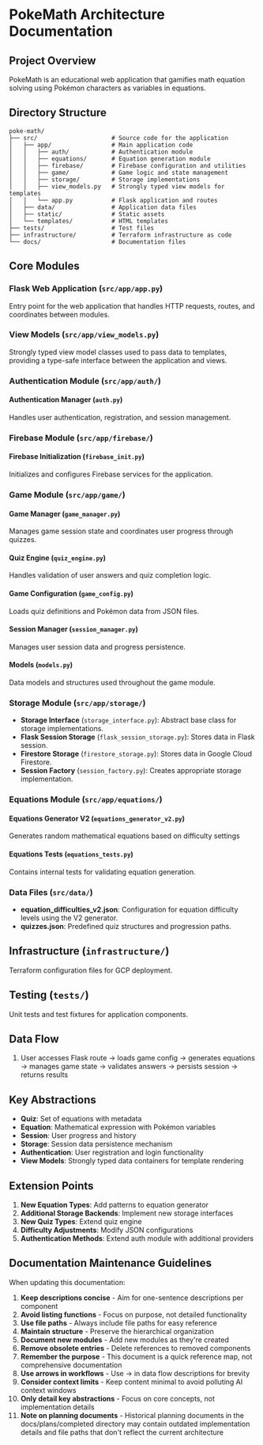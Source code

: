 # PokeMath Architecture Documentation

## Project Overview

PokeMath is an educational web application that gamifies math equation solving using Pokémon characters as variables in equations.

## Directory Structure

```
poke-math/
├── src/                     # Source code for the application
│   ├── app/                 # Main application code
│   │   ├── auth/            # Authentication module
│   │   ├── equations/       # Equation generation module
│   │   ├── firebase/        # Firebase configuration and utilities
│   │   ├── game/            # Game logic and state management
│   │   ├── storage/         # Storage implementations
│   │   ├── view_models.py   # Strongly typed view models for templates
│   │   └── app.py           # Flask application and routes
│   ├── data/                # Application data files
│   ├── static/              # Static assets
│   └── templates/           # HTML templates
├── tests/                   # Test files
├── infrastructure/          # Terraform infrastructure as code
└── docs/                    # Documentation files
```

## Core Modules

### Flask Web Application (`src/app/app.py`)
Entry point for the web application that handles HTTP requests, routes, and coordinates between modules.

### View Models (`src/app/view_models.py`)
Strongly typed view model classes used to pass data to templates, providing a type-safe interface between the application and views.

### Authentication Module (`src/app/auth/`)

#### Authentication Manager (`auth.py`)
Handles user authentication, registration, and session management.

### Firebase Module (`src/app/firebase/`)

#### Firebase Initialization (`firebase_init.py`)
Initializes and configures Firebase services for the application.

### Game Module (`src/app/game/`)

#### Game Manager (`game_manager.py`)
Manages game session state and coordinates user progress through quizzes.

#### Quiz Engine (`quiz_engine.py`)
Handles validation of user answers and quiz completion logic.

#### Game Configuration (`game_config.py`)
Loads quiz definitions and Pokémon data from JSON files.

#### Session Manager (`session_manager.py`)
Manages user session data and progress persistence.

#### Models (`models.py`)
Data models and structures used throughout the game module.

### Storage Module (`src/app/storage/`)

- **Storage Interface** (`storage_interface.py`): Abstract base class for storage implementations.
- **Flask Session Storage** (`flask_session_storage.py`): Stores data in Flask session.
- **Firestore Storage** (`firestore_storage.py`): Stores data in Google Cloud Firestore.
- **Session Factory** (`session_factory.py`): Creates appropriate storage implementation.

### Equations Module (`src/app/equations/`)

#### Equations Generator V2 (`equations_generator_v2.py`)
Generates random mathematical equations based on difficulty settings

#### Equations Tests (`equations_tests.py`)
Contains internal tests for validating equation generation.

### Data Files (`src/data/`)

- **equation_difficulties_v2.json**: Configuration for equation difficulty levels using the V2 generator.
- **quizzes.json**: Predefined quiz structures and progression paths.

## Infrastructure (`infrastructure/`)
Terraform configuration files for GCP deployment.

## Testing (`tests/`)
Unit tests and test fixtures for application components.

## Data Flow

1. User accesses Flask route → loads game config → generates equations → manages game state → validates answers → persists session → returns results

## Key Abstractions

- **Quiz**: Set of equations with metadata
- **Equation**: Mathematical expression with Pokémon variables
- **Session**: User progress and history
- **Storage**: Session data persistence mechanism
- **Authentication**: User registration and login functionality
- **View Models**: Strongly typed data containers for template rendering

## Extension Points

1. **New Equation Types**: Add patterns to equation generator
2. **Additional Storage Backends**: Implement new storage interfaces
3. **New Quiz Types**: Extend quiz engine
4. **Difficulty Adjustments**: Modify JSON configurations 
5. **Authentication Methods**: Extend auth module with additional providers

## Documentation Maintenance Guidelines

When updating this documentation:

1. **Keep descriptions concise** - Aim for one-sentence descriptions per component
2. **Avoid listing functions** - Focus on purpose, not detailed functionality
3. **Use file paths** - Always include file paths for easy reference
4. **Maintain structure** - Preserve the hierarchical organization
5. **Document new modules** - Add new modules as they're created
6. **Remove obsolete entries** - Delete references to removed components
7. **Remember the purpose** - This document is a quick reference map, not comprehensive documentation
8. **Use arrows in workflows** - Use → in data flow descriptions for brevity
9. **Consider context limits** - Keep content minimal to avoid polluting AI context windows
10. **Only detail key abstractions** - Focus on core concepts, not implementation details 
11. **Note on planning documents** - Historical planning documents in the docs/plans/completed directory may contain outdated implementation details and file paths that don't reflect the current architecture 